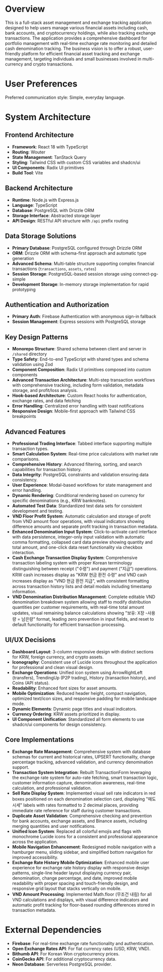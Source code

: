 # Overview

This is a full-stack asset management and exchange tracking application designed to help users manage various financial assets including cash, bank accounts, and cryptocurrency holdings, while also tracking exchange transactions. The application provides a comprehensive dashboard for portfolio management with real-time exchange rate monitoring and detailed cash denomination tracking. The business vision is to offer a robust, user-friendly platform for efficient financial asset tracking and exchange management, targeting individuals and small businesses involved in multi-currency and crypto transactions.

# User Preferences

Preferred communication style: Simple, everyday language.

# System Architecture

## Frontend Architecture
- **Framework**: React 18 with TypeScript
- **Routing**: Wouter
- **State Management**: TanStack Query
- **Styling**: Tailwind CSS with custom CSS variables and shadcn/ui
- **UI Components**: Radix UI primitives
- **Build Tool**: Vite

## Backend Architecture
- **Runtime**: Node.js with Express.js
- **Language**: TypeScript
- **Database**: PostgreSQL with Drizzle ORM
- **Storage Interface**: Abstracted storage layer
- **API Design**: RESTful API structure with `/api` prefix routing

## Data Storage Solutions
- **Primary Database**: PostgreSQL configured through Drizzle ORM
- **ORM**: Drizzle ORM with schema-first approach and automatic type generation
- **Advanced Schema**: Multi-table structure supporting complex financial transactions (`transactions`, `assets`, `rates`)
- **Session Storage**: PostgreSQL-based session storage using connect-pg-simple
- **Development Storage**: In-memory storage implementation for rapid prototyping

## Authentication and Authorization
- **Primary Auth**: Firebase Authentication with anonymous sign-in fallback
- **Session Management**: Express sessions with PostgreSQL storage

## Key Design Patterns
- **Monorepo Structure**: Shared schema between client and server in `/shared` directory
- **Type Safety**: End-to-end TypeScript with shared types and schema validation using Zod
- **Component Composition**: Radix UI primitives composed into custom components
- **Advanced Transaction Architecture**: Multi-step transaction workflows with comprehensive tracking, including form validation, metadata storage, and profit/loss analysis.
- **Hook-based Architecture**: Custom React hooks for authentication, exchange rates, and data fetching
- **Error Handling**: Centralized error handling with toast notifications
- **Responsive Design**: Mobile-first approach with Tailwind CSS breakpoints

## Advanced Features
- **Professional Trading Interface**: Tabbed interface supporting multiple transaction types.
- **Smart Calculation System**: Real-time price calculations with market rate comparisons.
- **Comprehensive History**: Advanced filtering, sorting, and search capabilities for transaction history.
- **Data Integrity**: PostgreSQL constraints and validation ensuring data consistency.
- **User Experience**: Modal-based workflows for state management and error handling.
- **Dynamic Rendering**: Conditional rendering based on currency for specific denominations (e.g., KRW banknotes).
- **Automated Test Data**: Standardized test data sets for consistent development and testing.
- **VND Floor Profit System**: Automatic calculation and storage of profit from VND amount floor operations, with visual indicators showing difference amounts and separate profit tracking in transaction metadata.
- **Enhanced Denomination Input System**: Click-to-activate card interface with data persistence, integer-only input validation with automatic comma formatting, collapsed card data preview showing quantity and total amount, and one-click data reset functionality via checkbox interaction.
- **Cash Exchange Transaction Display System**: Comprehensive transaction labeling system with proper Korean terminology distinguishing between receipt ("수령") and payment ("지급") operations. KRW cash increases display as "KRW 현금 환전 수령" and VND cash increases display as "VND 현금 환전 지급", with consistent formatting across transaction history lists and detail modals including timestamp information.
- **VND Denomination Distribution Management**: Complete editable VND denomination breakdown system allowing staff to modify distribution quantities per customer requirements, with real-time total amount updates, visual remaining balance calculations showing "보유: X장 -사용량 = 남은량" format, leading zero prevention in input fields, and reset to default functionality for efficient transaction processing.

## UI/UX Decisions
- **Dashboard Layout**: 3-column responsive design with distinct sections for KRW, foreign currency, and crypto assets.
- **Iconography**: Consistent use of Lucide icons throughout the application for professional and clean visual design.
- **Exchange Operations**: Unified icon system using ArrowRightLeft (transfers), TrendingUp (P2P trading), History (transaction history), and Coins (API status).
- **Readability**: Enhanced font sizes for asset amounts.
- **Mobile Optimization**: Reduced header height, compact navigation, optimized text/icon sizes, and responsive padding for mobile landscape mode.
- **Dynamic Elements**: Dynamic page titles and visual indicators.
- **Currency Ordering**: KRW assets prioritized in display.
- **UI Component Unification**: Standardized all form elements to use shadcn/ui components for design consistency.

## Core Implementations
- **Exchange Rate Management**: Comprehensive system with database schemas for current and historical rates, UPSERT functionality, change percentage tracking, advanced validation, and currency denomination support.
- **Transaction System Integration**: Rebuilt TransactionForm leveraging the exchange rate system for auto-rate fetching, smart transaction logic, customer information capture, denomination awareness, real-time calculation, and professional validation.
- **Sell Rate Display System**: Implemented visual sell rate indicators in red boxes positioned on each denomination selection card, displaying "매도 시세" labels with rates formatted to 2 decimal places, providing immediate rate reference for staff during customer transactions.
- **Duplicate Asset Validation**: Comprehensive checking and prevention for bank accounts, exchange assets, and Binance assets, including merging quantities and user notifications.
- **Unified Icon System**: Replaced all colorful emojis and flags with monochrome Lucide icons for a consistent and professional appearance across the application.
- **Mobile Navigation Enhancement**: Redesigned mobile navigation with a hamburger menu, sliding sidebar, and simplified bottom navigation for improved accessibility.
- **Exchange Rate History Mobile Optimization**: Enhanced mobile user experience for exchange rate history display with responsive design patterns, single-line header layout displaying currency pair, denomination, change percentage, and date, improved mobile readability with proper spacing and touch-friendly design, and responsive grid layout that stacks vertically on mobile.
- **VND Amount Processing**: Implemented Math.floor (무조건 내림) for all VND calculations and displays, with visual difference indicators and automatic profit tracking for floor-based rounding differences stored in transaction metadata.

# External Dependencies

- **Firebase**: For real-time exchange rate functionality and authentication.
- **Open Exchange Rates API**: For fiat currency rates (USD, KRW, VND).
- **Bithumb API**: For Korean Won cryptocurrency prices.
- **CoinGecko API**: For additional cryptocurrency data.
- **Neon Database**: Serverless PostgreSQL provider.